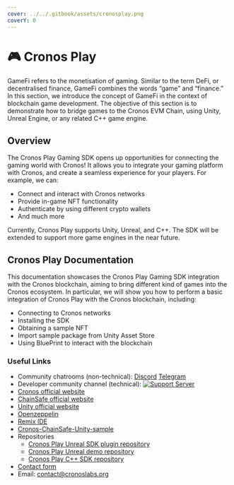```yaml
---
cover: ../../.gitbook/assets/cronosplay.png
coverY: 0
---
```


# 🎮 Cronos Play

GameFi refers to the monetisation of gaming. Similar to the term DeFi, or decentralised finance, GameFi combines the words “game” and “finance.” In this section, we introduce the concept of GameFi in the context of blockchain game development. The objective of this section is to demonstrate how to bridge games to the Cronos EVM Chain, using Unity, Unreal Engine, or any related C++ game engine.

## Overview

The Cronos Play Gaming SDK opens up opportunities for connecting the gaming world with Cronos! It allows you to integrate your gaming platform with Cronos, and create a seamless experience for your players. For example, we can:

* Connect and interact with Cronos networks
* Provide in-game NFT functionality
* Authenticate by using different crypto wallets
* And much more

Currently, Cronos Play supports Unity, Unreal, and C++. The SDK will be extended to support more game engines in the near future.

## Cronos Play Documentation

This documentation showcases the Cronos Play Gaming SDK integration with the Cronos blockchain, aiming to bring different kind of games into the Cronos ecosystem. In particular, we will show you how to perform a basic integration of Cronos Play with the Cronos blockchain, including:

* Connecting to Cronos networks
* Installing the SDK
* Obtaining a sample NFT
* Import sample package from Unity Asset Store
* Using BluePrint to interact with the blockchain

### Useful Links

* Community chatrooms (non-technical): [Discord](https://discord.gg/nsp9JTC) [Telegram](https://t.me/CryptoComOfficial)
* Developer community channel (technical): [![Support Server](https://img.shields.io/discord/783264383978569728.svg?color=7289da\&label=Crypto.org%C2%A0Chain)](https://discord.gg/pahqHz26q4)
* [Cronos official website](https://cronos.crypto.org/)
* [ChainSafe official website](https://gaming.chainsafe.io/)
* [Unity official website](https://unity.com/)
* [Openzeppelin](https://docs.openzeppelin.com/)
* [Remix IDE](https://remix.ethereum.org/)
* [Cronos-ChainSafe-Unity-sample](https://github.com/crypto-org-chain/cronos-docs/blob/master/docs/getting-started/assets/cronos-chainsafe-unity-sample.unitypackage.zip)
* Repositories
  * [Cronos Play Unreal SDK plugin repository](https://github.com/cronos-labs/play-unreal-plugin)
  * [Cronos Play Unreal demo repository](https://github.com/cronos-labs/play-unreal-demo)
  * [Cronos Play C++ SDK repository](https://github.com/cronos-labs/play-cpp-sdk)
* [Contact form](https://airtable.com/shrCt6wWy87WrEXr8)
* Email: [contact@cronoslabs.org](mailto:contact@cronoslabs.org)
